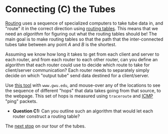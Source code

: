# Connecting (C) the Tubes

[Routing](https://en.wikipedia.org/wiki/Routing) uses a sequence of specialized computers to take tube data in, and "route" it in the correct direction using [routing tables](https://en.wikipedia.org/wiki/Routing_table).
This means that we need an *algorithm* for figuring out what the routing tables should be!
The main goal is to make routing tables so that the path that the inter-connected tubes take between any point *A* and *B* is the shortest.

Assuming we know how long it takes to get from each client and server to each router, and from each router to each other router, can you define an algorithm that each router could use to decide which route to take for client/server communication?
Each router needs to separately simply decide on which "output tube" send data destined for a client/server.

Use [this tool](https://www.uptrends.com/tools/ping-test) with `www.gwu.edu`, and mouse-over any of the locations to see the sequence of different "hops" that data takes going from that source, to the webpage.
This set of hops is measured using `traceroute` and [ICMP](https://en.wikipedia.org/wiki/Internet_Control_Message_Protocol) "ping" packets.

- **Question C1:** Can you outline such an algorithm that would let each router construct a routing table?

The [next stop](./e.md) on our tour of the tubes.
